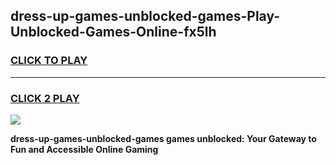 
## dress-up-games-unblocked-games-Play-Unblocked-Games-Online-fx5lh
<h3>
<a href="https://premium76.site?title=dress-up-games-unblocked-games&ref=25A">CLICK TO PLAY</a></h3>
<hr>

<h3>
<a href="https://premium76.site?title=dress-up-games-unblocked-games&ref=25A">CLICK 2 PLAY</a>
  
</h3>

<a href="https://premium76.site?title=dress-up-games-unblocked-games&ref=25A"><img src="https://clearcache.store/games.png"></a>


**dress-up-games-unblocked-games games unblocked: Your Gateway to Fun and Accessible Online Gaming**

